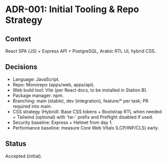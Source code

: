 # ADR-001: Initial Tooling & Repo Strategy

## Context
React SPA (JS) + Express API + PostgreSQL, Arabic RTL UI, hybrid CSS.

## Decisions
- Language: JavaScript.
- Repo: Monorepo (apps/web, apps/api).
- Web build tool: Vite (per React docs, to be installed in Station B).
- Package manager: npm.
- Branching: main (stable), dev (integration), feature/* per task; PR required into main.
- CSS strategy (Hybrid): Base CSS tokens + Bootstrap RTL when needed + Tailwind (optional) with 'tw-' prefix and Preflight disabled if used.
- Security baseline: Express + Helmet from day 1.
- Performance baseline: measure Core Web Vitals (LCP/INP/CLS) early.

## Status
Accepted (initial).
